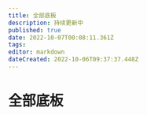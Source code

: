 ```yaml
---
title: 全部底板
description: 持续更新中
published: true
date: 2022-10-07T00:08:11.361Z
tags: 
editor: markdown
dateCreated: 2022-10-06T09:37:37.448Z
---
```


# 全部底板

